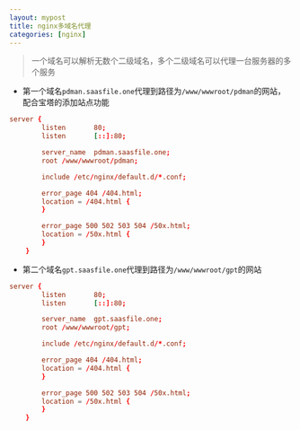 ```yaml
---
layout: mypost
title: nginx多域名代理
categories: [nginx]
---
```

> 一个域名可以解析无数个二级域名，多个二级域名可以代理一台服务器的多个服务

- 第一个域名`pdman.saasfile.one`代理到路径为`/www/wwwroot/pdman`的网站，配合宝塔的添加站点功能

```conf
server {
        listen       80;
        listen       [::]:80;

        server_name  pdman.saasfile.one;
        root /www/wwwroot/pdman;

        include /etc/nginx/default.d/*.conf;

        error_page 404 /404.html;
        location = /404.html {
        }

        error_page 500 502 503 504 /50x.html;
        location = /50x.html {
        }
    }
````

- 第二个域名`gpt.saasfile.one`代理到路径为`/www/wwwroot/gpt`的网站

```conf
server {
        listen       80;
        listen       [::]:80;

        server_name  gpt.saasfile.one;
        root /www/wwwroot/gpt;

        include /etc/nginx/default.d/*.conf;

        error_page 404 /404.html;
        location = /404.html {
        }

        error_page 500 502 503 504 /50x.html;
        location = /50x.html {
        }
    }
````